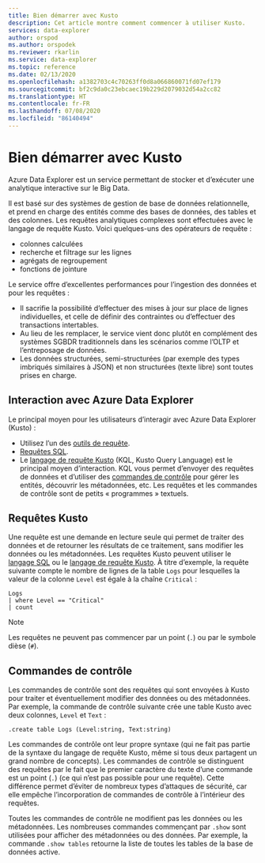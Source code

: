 ```yaml
---
title: Bien démarrer avec Kusto
description: Cet article montre comment commencer à utiliser Kusto.
services: data-explorer
author: orspod
ms.author: orspodek
ms.reviewer: rkarlin
ms.service: data-explorer
ms.topic: reference
ms.date: 02/13/2020
ms.openlocfilehash: a1382703c4c70263ff0d8a066860071fd07ef179
ms.sourcegitcommit: bf2c9da0c23ebcaec19b229d2079032d54a2cc82
ms.translationtype: HT
ms.contentlocale: fr-FR
ms.lasthandoff: 07/08/2020
ms.locfileid: "86140494"
---
```

# <a name="getting-started-with-kusto"></a>Bien démarrer avec Kusto

Azure Data Explorer est un service permettant de stocker et d’exécuter une analytique interactive sur le Big Data.

Il est basé sur des systèmes de gestion de base de données relationnelle, et prend en charge des entités comme des bases de données, des tables et des colonnes. Les requêtes analytiques complexes sont effectuées avec le langage de requête Kusto. Voici quelques-uns des opérateurs de requête :
* colonnes calculées
* recherche et filtrage sur les lignes
* agrégats de regroupement
* fonctions de jointure

Le service offre d’excellentes performances pour l’ingestion des données et pour les requêtes : 
* Il sacrifie la possibilité d’effectuer des mises à jour sur place de lignes individuelles, et celle de définir des contraintes ou d’effectuer des transactions intertables. 
* Au lieu de les remplacer, le service vient donc plutôt en complément des systèmes SGBDR traditionnels dans les scénarios comme l’OLTP et l’entreposage de données.
* Les données structurées, semi-structurées (par exemple des types imbriqués similaires à JSON) et non structurées (texte libre) sont toutes prises en charge.

## <a name="interacting-with-azure-data-explorer"></a>Interaction avec Azure Data Explorer

Le principal moyen pour les utilisateurs d’interagir avec Azure Data Explorer (Kusto) :
* Utilisez l’un des [outils de requête](../../tools-integrations-overview.md#azure-data-explorer-query-tools). 
* [Requêtes SQL](../api/tds/t-sql.md).
*  Le [langage de requête Kusto](../query/index.md) (KQL, Kusto Query Language) est le principal moyen d’interaction. KQL vous permet d’envoyer des requêtes de données et d’utiliser des [commandes de contrôle](../management/index.md) pour gérer les entités, découvrir les métadonnées, etc.
Les requêtes et les commandes de contrôle sont de petits « programmes » textuels.

## <a name="kusto-queries"></a>Requêtes Kusto

Une requête est une demande en lecture seule qui permet de traiter des données et de retourner les résultats de ce traitement, sans modifier les données ou les métadonnées. Les requêtes Kusto peuvent utiliser le [langage SQL](../api/tds/t-sql.md) ou le [langage de requête Kusto](../query/index.md). À titre d’exemple, la requête suivante compte le nombre de lignes de la table `Logs` pour lesquelles la valeur de la colonne `Level` est égale à la chaîne `Critical` :

```kusto
Logs
| where Level == "Critical"
| count
```

> [!NOTE]
> Les requêtes ne peuvent pas commencer par un point (`.`) ou par le symbole dièse (`#`).

## <a name="control-commands"></a>Commandes de contrôle

Les commandes de contrôle sont des requêtes qui sont envoyées à Kusto pour traiter et éventuellement modifier des données ou des métadonnées. Par exemple, la commande de contrôle suivante crée une table Kusto avec deux colonnes, `Level` et `Text` :

```kusto
.create table Logs (Level:string, Text:string)
```

Les commandes de contrôle ont leur propre syntaxe (qui ne fait pas partie de la syntaxe du langage de requête Kusto, même si tous deux partagent un grand nombre de concepts). Les commandes de contrôle se distinguent des requêtes par le fait que le premier caractère du texte d’une commande est un point (`.`) (ce qui n’est pas possible pour une requête).
Cette différence permet d’éviter de nombreux types d’attaques de sécurité, car elle empêche l’incorporation de commandes de contrôle à l’intérieur des requêtes.

Toutes les commandes de contrôle ne modifient pas les données ou les métadonnées. Les nombreuses commandes commençant par `.show` sont utilisées pour afficher des métadonnées ou des données. Par exemple, la commande `.show tables` retourne la liste de toutes les tables de la base de données active.
